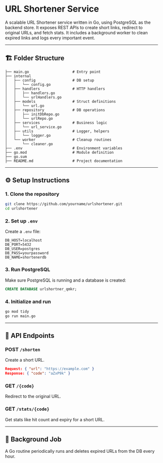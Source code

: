 # URL Shortener Service

A scalable URL Shortener service written in Go, using PostgreSQL as the backend store. It exposes REST APIs to create short links, redirect to original URLs, and fetch stats. It includes a background worker to clean expired links and logs every important event.

---

## 🏗 Folder Structure
```
├── main.go                    # Entry point
├── internal
│   ├── config                 # DB setup
│   │   └── config.go
│   ├── handlers               # HTTP handlers
│   │   ├── handlers.go
│   │   └── urlHandlers.go
│   ├── models                 # Struct definitions
│   │   └── url.go
│   ├── repository             # DB operations
│   │   ├── initDbRepo.go
│   │   └── urlRepo.go
│   ├── services               # Business logic
│   │   └── url_service.go
│   ├── utils                  # Logger, helpers
│   │   └── logger.go
│   └── worker                 # Cleanup routines
│       └── cleaner.go
├── .env                       # Environment variables
├── go.mod                     # Module definition
├── go.sum
├── README.md                  # Project documentation
```

---

## ⚙️ Setup Instructions

### 1. Clone the repository
```bash
git clone https://github.com/yourname/urlshortener.git
cd urlshortener
```

### 2. Set up `.env`
Create a `.env` file:
```env
DB_HOST=localhost
DB_PORT=5432
DB_USER=postgres
DB_PASS=yourpassword
DB_NAME=shortenerdb
```

### 3. Run PostgreSQL
Make sure PostgreSQL is running and a database is created:
```sql
CREATE DATABASE urlshortner_qmkr;
```

### 4. Initialize and run
```bash
go mod tidy
go run main.go
```

---

## 🧪 API Endpoints

### POST `/shorten`
Create a short URL.
```json
Request: { "url": "https://example.com" }
Response: { "code": "aZxP9k" }
```

### GET `/{code}`
Redirect to the original URL.

### GET `/stats/{code}`
Get stats like hit count and expiry for a short URL.

---

## 🔄 Background Job
A Go routine periodically runs and deletes expired URLs from the DB every hour.